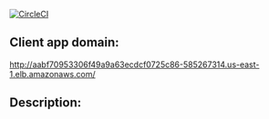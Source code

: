 [![CircleCI](https://dl.circleci.com/status-badge/img/gh/aledeulo/cloud-dev-capstone-project/tree/master.svg?style=svg)](https://dl.circleci.com/status-badge/redirect/gh/aledeulo/cloud-dev-capstone-project/tree/master)

## Client app domain:
http://aabf70953306f49a9a63ecdcf0725c86-585267314.us-east-1.elb.amazonaws.com/

## Description:
